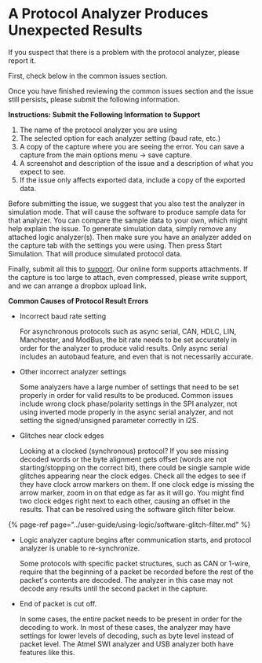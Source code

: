 # A Protocol Analyzer Produces Unexpected Results

If you suspect that there is a problem with the protocol analyzer, please report it.

First, check below in the common issues section.

Once you have finished reviewing the common issues section and the issue still persists, please submit the following information.

**Instructions: Submit the Following Information to Support**

1. The name of the protocol analyzer you are using
2. The selected option for each analyzer setting \(baud rate, etc.\)
3. A copy of the capture where you are seeing the error. You can save a capture from the main options menu -&gt; save capture.
4. A screenshot and description of the issue and a description of what you expect to see.
5. If the issue only affects exported data, include a copy of the exported data.

Before submitting the issue, we suggest that you also test the analyzer in simulation mode. That will cause the software to produce sample data for that analyzer. You can compare the sample data to your own, which might help explain the issue. To generate simulation data, simply remove any attached logic analyzer\(s\). Then make sure you have an analyzer added on the capture tab with the settings you were using. Then press Start Simulation. That will produce simulated protocol data.

Finally, submit all this to [support](https://contact.saleae.com/hc/en-us/requests/new). Our online form supports attachments. If the capture is too large to attach, even compressed, please write support, and we can arrange a dropbox upload link.

**Common Causes of Protocol Result Errors**

* Incorrect baud rate setting

    For asynchronous protocols such as async serial, CAN, HDLC, LIN, Manchester, and ModBus, the bit rate needs to be set accurately in order for the analyzer to produce valid results. Only async serial includes an autobaud feature, and even that is not necessarily accurate.

* Other incorrect analyzer settings

    Some analyzers have a large number of settings that need to be set properly in order for valid results to be produced. Common issues include wrong clock phase/polarity settings in the SPI analyzer, not using inverted mode properly in the async serial analyzer, and not setting the signed/unsigned parameter correctly in I2S.

* Glitches near clock edges

    Looking at a clocked \(synchronous\) protocol? If you see missing decoded words or the byte alignment gets offset \(words are not starting/stopping on the correct bit\), there could be single sample wide glitches appearing near the clock edges. Check all the edges to see if they have clock arrow markers on them. If one clock edge is missing the arrow marker, zoom in on that edge as far as it will go. You might find two clock edges right next to each other, causing an offset in the results. That can be resolved using the software glitch filter below.

{% page-ref page="../user-guide/using-logic/software-glitch-filter.md" %}

* Logic analyzer capture begins after communication starts, and protocol analyzer is unable to re-synchronize.

    Some protocols with specific packet structures, such as CAN or 1-wire, require that the beginning of a packet be recorded before the rest of the packet's contents are decoded. The analyzer in this case may not decode any results until the second packet in the capture.

* End of packet is cut off.

    In some cases, the entire packet needs to be present in order for the decoding to work. In most of these cases, the analyzer may have settings for lower levels of decoding, such as byte level instead of packet level. The Atmel SWI analyzer and USB analyzer both have features like this.

